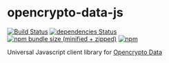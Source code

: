 # opencrypto-data-js

[![Build Status](https://travis-ci.org/opencrypto-io/data-js.svg?branch=master)](https://travis-ci.org/opencrypto-io/data-js)
 [![dependencies Status](https://david-dm.org/opencrypto-io/data-js/status.svg)](https://david-dm.org/opencrypto-io/data-js)
 [![npm bundle size (minified + zipped)](https://img.shields.io/bundlephobia/minzip/opencrypto-data-js.svg)](https://bundlephobia.com/result?p=opencrypto-data-js)
 [![npm](https://img.shields.io/npm/v/opencrypto-data-js.svg)](https://www.npmjs.com/package/opencrypto-data-js) 


Universal Javascript client library for [Opencrypto Data](https://github.com/opencrypto-io/data)
